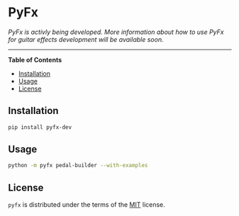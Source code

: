 # PyFx

*PyFx is activly being developed. More information about how to use PyFx for guitar effects development will be available soon.*

-----

**Table of Contents**
- [Installation](#installation)
- [Usage](#usage)
- [License](#license)

## Installation

```bash
pip install pyfx-dev
```

## Usage

```bash
python -m pyfx pedal-builder --with-examples
```

## License

`pyfx` is distributed under the terms of the [MIT](https://spdx.org/licenses/MIT.html) license.

